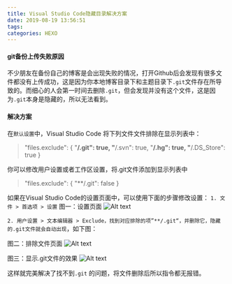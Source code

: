 ```yaml
---
title: Visual Studio Code隐藏目录解决方案
date: 2019-08-19 13:56:51
tags:
categories: HEXO
---
```

#### git备份上传失败原因
不少朋友在备份自己的博客是会出现失败的情况，打开Github后会发现有很多文件都没有上传成功，这是因为你本地博客目录下和主题目录下`.git`文件存在所导致的。而细心的人会第一时间去删除`.git`，但会发现并没有这个文件，这是因为`.git`本身是隐藏的，所以无法看到。
#### 解决方案
在`默认设置`中，Visual Studio Code 将下列文件文件排除在显示列表中：
> "files.exclude": {
    "**/.git": true,
    "**/.svn": true,
    "**/.hg": true,
    "**/.DS_Store": true
}

你可以修改用户设置或者工作区设置，将.git文件添加到显示列表中
> "files.exclude": {
     "**/.git": false
}

如果在Visual Studio Code的设置页面中，可以使用下面的步骤修改设置：
`1. 文件 > 首选项 > 设置`
图一：设置页面
![Alt text](https://i.loli.net/2019/08/19/Rdr6qOaxCSvNwgc.png)

`2. 用户设置 > 文本编辑器 > Exclude，找到对应排除的项”**/.git“，并删除它，隐藏的.git文件就会自动出现`，如下图：

图二：排除文件页面
 ![Alt text](https://i.loli.net/2019/08/19/sx21O4rVCqBtjTz.png)

图三：显示.git文件的效果
 ![Alt text](https://i.loli.net/2019/08/19/Yz2lns4iv7X9jda.png)

这样就完美解决了找不到`.git` 的问题，将文件删除后所以指令都无报错。